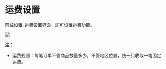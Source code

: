 # 运费设置



前往设置-运费设置界面，即可设置运费功能。

![](http://md.stringon.com/img/%7Bfilename%7D%7B.suffix%7D20200911114350.png)

**注：**

* 运费规则：每笔订单不管商品数量多少，不管地区位置，统一只收取一笔固定运费。

